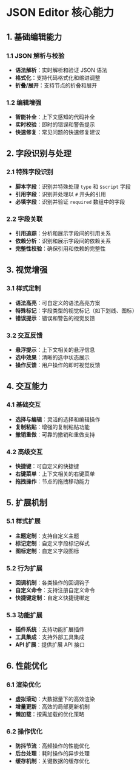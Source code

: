 # JSON Editor 核心能力

## 1. 基础编辑能力

### 1.1 JSON 解析与校验
- **语法解析**：实时解析和验证 JSON 语法
- **格式化**：支持代码格式化和缩进调整
- **折叠/展开**：支持节点的折叠和展开

### 1.2 编辑增强
- **智能补全**：上下文感知的代码补全
- **实时校验**：即时的错误和警告提示
- **快速修复**：常见问题的快速修复建议

## 2. 字段识别与处理

### 2.1 特殊字段识别
- **脚本字段**：识别并特殊处理 `type` 和 `$script` 字段
- **引用字段**：识别并处理以 `#` 开头的引用
- **必填字段**：识别并验证 `required` 数组中的字段

### 2.2 字段关联
- **引用追踪**：分析和展示字段间的引用关系
- **依赖分析**：识别和展示字段间的依赖关系
- **完整性校验**：确保引用和依赖的完整性

## 3. 视觉增强

### 3.1 样式定制
- **语法高亮**：可自定义的语法高亮方案
- **特殊标记**：字段类型的视觉标记（如下划线、图标）
- **错误提示**：错误和警告的视觉反馈

### 3.2 交互反馈
- **悬浮提示**：上下文相关的悬浮信息
- **选中效果**：清晰的选中状态展示
- **操作反馈**：用户操作的即时视觉反馈

## 4. 交互能力

### 4.1 基础交互
- **选择与编辑**：灵活的选择和编辑操作
- **复制粘贴**：增强的复制粘贴功能
- **撤销重做**：可靠的撤销和重做支持

### 4.2 高级交互
- **快捷键**：可自定义的快捷键
- **右键菜单**：上下文相关的右键菜单
- **拖拽操作**：节点的拖拽移动能力

## 5. 扩展机制

### 5.1 样式扩展
- **主题定制**：支持自定义主题
- **标记定制**：自定义字段标记样式
- **图标定制**：自定义字段图标

### 5.2 行为扩展
- **回调机制**：各类操作的回调钩子
- **自定义命令**：支持注册自定义命令
- **快捷键定制**：自定义快捷键绑定

### 5.3 功能扩展
- **插件系统**：支持功能扩展插件
- **工具集成**：支持外部工具集成
- **API 扩展**：提供扩展 API 接口

## 6. 性能优化

### 6.1 渲染优化
- **虚拟滚动**：大数据量下的高效渲染
- **增量更新**：高效的局部更新机制
- **懒加载**：按需加载的优化策略

### 6.2 操作优化
- **防抖节流**：高频操作的性能优化
- **后台处理**：耗时操作的异步处理
- **缓存机制**：关键数据的缓存优化 